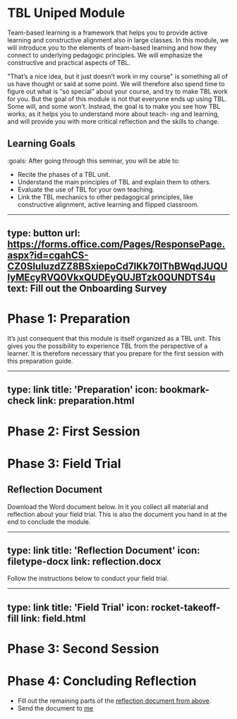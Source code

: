 # TBL Uniped Module

Team-based learning is a framework that helps you to provide active learning and constructive alignment also in large classes.
In this module, we will introduce you to the elements of team-based learning and how they connect to underlying pedagogic principles.
We will emphasize the constructive and practical aspects of TBL.

"That’s a nice idea, but it just doesn’t work in my course" is something all of us have thought or said at some point.
We will therefore also spend time to figure out what is “so special” about your course, and try to make TBL work for you.
But the goal of this module is not that everyone ends up using TBL. Some will, and some won’t.
Instead, the goal is to make you see how TBL works, as it helps you to understand more about teach- ing and learning, and will provide you with more critical reflection and the skills to change.



## Learning Goals

:goals: After going through this seminar, you will be able to:

- Recite the phases of a TBL unit.
- Understand the main principles of TBL and explain them to others.
- Evaluate the use of TBL for your own teaching.
- Link the TBL mechanics to other pedagogical principles, like constructive alignment, active learning and flipped classroom.


---
type: button
url: https://forms.office.com/Pages/ResponsePage.aspx?id=cgahCS-CZ0SluluzdZZ8BSxiepoCd7lKk70IThBWqdJUQUIyMEcyRVQ0VkxQUDEyQUJBTzk0QUNDTS4u
text: Fill out the Onboarding Survey
---




# Phase 1: Preparation

It’s just consequent that this module is itself organized as a TBL unit.
This gives you the possibility to experience TBL from the perspective of a learner.
It is therefore necessary that you prepare for the first session with this preparation guide.

---
type: link
title: 'Preparation'
icon: bookmark-check
link: preparation.html
---


# Phase 2: First Session





# Phase 3: Field Trial


## Reflection Document

Download the Word document below. In it you collect all material and reflection about your field trial. 
This is also the document you hand in at the end to conclude the module.

---
type: link
title: 'Reflection Document'
icon: filetype-docx
link: reflection.docx
---


Follow the instructions below to conduct your field trial.

---
type: link
title: 'Field Trial'
icon: rocket-takeoff-fill
link: field.html
---


# Phase 3: Second Session



# Phase 4: Concluding Reflection


* Fill out the remaining parts of the [reflection document from above](#reflection-document).
* Send the document to [me](mailto:kraemer@ntnu.no)